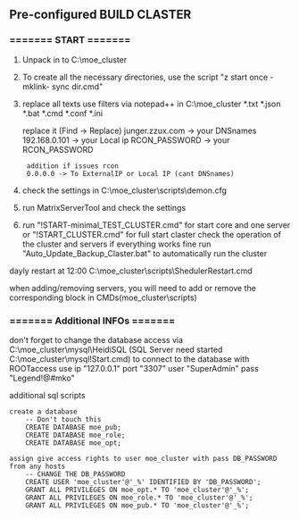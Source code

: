 
## Pre-configured BUILD CLASTER
### ======= START =======
1. Unpack in to C:\moe_cluster
2. To create all the necessary directories, use the script "z start once - mklink- sync dir.cmd"
3. replace all texts use filters via notepad++ in C:\moe_cluster
	*.txt *.json *.bat *.cmd *.conf *.ini

	replace it (Find -> Replace)
	junger.zzux.com -> your DNSnames
	192.168.0.101 -> your Local ip
	RCON_PASSWORD -> your RCON_PASSWORD

		addition if issues rcon
		0.0.0.0 -> To ExternalIP or Local IP (cant DNSnames)
4. check the settings in C:\moe_cluster\scripts\demon.cfg
5. run MatrixServerTool and check the settings
6. run "!START-minimal_TEST_CLUSTER.cmd" for start core and one server or "!START_CLUSTER.cmd" for full start claster
	check the operation of the cluster and servers
	if everything works fine run "Auto_Update_Backup_Claster.bat" to automatically run the cluster
	
dayly restart at 12:00 C:\moe_cluster\scripts\ShedulerRestart.cmd

when adding/removing servers, you will need to add or remove the corresponding block in CMDs(moe_cluster\scripts)

### ======= Additional INFOs =======
don't forget to change the database access via C:\moe_cluster\mysql\HeidiSQL (SQL Server need started C:\moe_cluster\mysql\!Start.cmd)
to connect to the database with ROOTaccess use ip "127.0.0.1" port "3307" user "SuperAdmin" pass "Legend!@#mko"

additional sql scripts

    create a database
		-- Don't touch this
		CREATE DATABASE moe_pub;
		CREATE DATABASE moe_role;
		CREATE DATABASE moe_opt;

    assign give access rights to user moe_cluster with pass DB_PASSWORD from any hosts
		-- CHANGE THE DB_PASSWORD
		CREATE USER 'moe_cluster'@'_%' IDENTIFIED BY 'DB_PASSWORD';
		GRANT ALL PRIVILEGES ON moe_opt.* TO 'moe_cluster'@'_%';
		GRANT ALL PRIVILEGES ON moe_role.* TO 'moe_cluster'@'_%';
		GRANT ALL PRIVILEGES ON moe_pub.* TO 'moe_cluster'@'_%';
